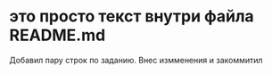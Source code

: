 # это просто текст внутри файла README.md

Добавил пару строк по заданию.
Внес измменения и закоммитил
